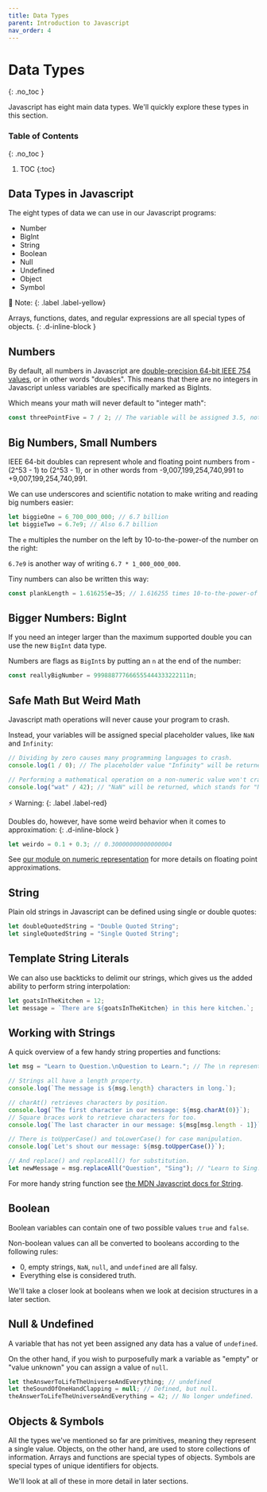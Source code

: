 ```yaml
---
title: Data Types
parent: Introduction to Javascript
nav_order: 4
---
```


<!--prettier-ignore-start-->
# Data Types
{: .no_toc }

Javascript has eight main data types. We'll quickly explore these types in this section.

### Table of Contents
{: .no_toc }

1. TOC
{:toc}

<!--prettier-ignore-end-->

## Data Types in Javascript

The eight types of data we can use in our Javascript programs:

- Number
- BigInt
- String
- Boolean
- Null
- Undefined
- Object
- Symbol

🎵 Note:
{: .label .label-yellow}

Arrays, functions, dates, and regular expressions are all special types of objects.
{: .d-inline-block }

## Numbers

By default, all numbers in Javascript are [double-precision 64-bit IEEE 754 values](https://en.wikipedia.org/wiki/Double-precision_floating-point_format), or in other words "doubles". This means that there are no integers in Javascript unless variables are specifically marked as BigInts.

Which means your math will never default to "integer math":

```javascript
const threePointFive = 7 / 2; // The variable will be assigned 3.5, not 1 as you might expect.
```

## Big Numbers, Small Numbers

IEEE 64-bit doubles can represent whole and floating point numbers from -(2^53 - 1) to (2^53 - 1), or in other words from -9,007,199,254,740,991 to +9,007,199,254,740,991.

We can use underscores and scientific notation to make writing and reading big numbers easier:

```javascript
let biggieOne = 6_700_000_000; // 6.7 billion
let biggieTwo = 6.7e9; // Also 6.7 billion
```

The `e` multiples the number on the left by 10-to-the-power-of the number on the right:

`6.7e9` is another way of writing `6.7 * 1_000_000_000`.

Tiny numbers can also be written this way:

```javascript
const plankLength = 1.616255e−35; // 1.616255 times 10-to-the-power-of -35
```

## Bigger Numbers: BigInt

If you need an integer larger than the maximum supported double you can use the new `BigInt` data type.

Numbers are flags as `BigInt`s by putting an `n` at the end of the number:

```javascript
const reallyBigNumber = 999888777666555444333222111n;
```

## Safe Math But Weird Math

Javascript math operations will never cause your program to crash.

Instead, your variables will be assigned special placeholder values, like `NaN` and `Infinity`:

```javascript
// Dividing by zero causes many programming languages to crash.
console.log(1 / 0); // The placeholder value "Infinity" will be returned.

// Performing a mathematical operation on a non-numeric value won't crash your programs either.
console.log("wat" / 42); // "NaN" will be returned, which stands for "Not a Number".
```

⚡ Warning:
{: .label .label-red}

Doubles do, however, have some weird behavior when it comes to approximation:
{: .d-inline-block }

```javascript
let weirdo = 0.1 + 0.3; // 0.30000000000000004
```

See [our module on numeric representation](/Applied-Math-For-Games-1/docs/06-numbers/03-numeric-representation.html) for more details on floating point approximations.

## String

Plain old strings in Javascript can be defined using single or double quotes:

```javascript
let doubleQuotedString = "Double Quoted String";
let singleQuotedString = "Single Quoted String";
```

## Template String Literals

We can also use backticks to delimit our strings, which gives us the added ability to perform string interpolation:

```javascript
let goatsInTheKitchen = 12;
let message = `There are ${goatsInTheKitchen} in this here kitchen.`;
```

## Working with Strings

A quick overview of a few handy string properties and functions:

```javascript
let msg = "Learn to Question.\nQuestion to Learn."; // The \n represents a "new line" character.

// Strings all have a length property.
console.log(`The message is ${msg.length} characters in long.`);

// charAt() retrieves characters by position.
console.log(`The first character in our message: ${msg.charAt(0)}`);
// Square braces work to retrieve characters for too.
console.log(`The last character in our message: ${msg[msg.length - 1]}`);

// There is toUpperCase() and toLowerCase() for case manipulation.
console.log(`Let's shout our message: ${msg.toUpperCase()}`);

// And replace() and replaceAll() for substitution.
let newMessage = msg.replaceAll("Question", "Sing"); // "Learn to Sing.\nSing to Learn."
```

For more handy string function see [the MDN Javascript docs for String](https://developer.mozilla.org/en-US/docs/Web/JavaScript/Reference/Global_Objects/String).

## Boolean

Boolean variables can contain one of two possible values `true` and `false`.

Non-boolean values can all be converted to booleans according to the following rules:

- 0, empty strings, `NaN`, `null`, and `undefined` are all falsy.
- Everything else is considered truth.

We'll take a closer look at booleans when we look at decision structures in a later section.

## Null & Undefined

A variable that has not yet been assigned any data has a value of `undefined`.

On the other hand, if you wish to purposefully mark a variable as "empty" or "value unknown" you can assign a value of `null`.

```javascript
let theAnswerToLifeTheUniverseAndEverything; // undefined
let theSoundOfOneHandClapping = null; // Defined, but null.
theAnswerToLifeTheUniverseAndEverything = 42; // No longer undefined.
```

## Objects & Symbols

All the types we've mentioned so far are primitives, meaning they represent a single value. Objects, on the other hand, are used to store collections of information. Arrays and functions are special types of objects. Symbols are special types of unique identifiers for objects.

We'll look at all of these in more detail in later sections.

